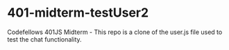 # 401-midterm-testUser2
Codefellows 401JS Midterm - This repo is a clone of the user.js file used to test the chat functionality.
